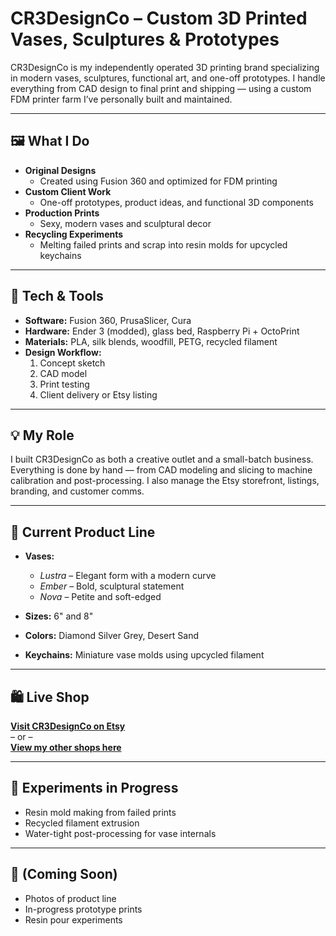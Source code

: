 # CR3DesignCo – Custom 3D Printed Vases, Sculptures & Prototypes

CR3DesignCo is my independently operated 3D printing brand specializing in modern vases, sculptures, functional art, and one-off prototypes. I handle everything from CAD design to final print and shipping — using a custom FDM printer farm I’ve personally built and maintained.

---

## 🖼️ What I Do

- **Original Designs**
  - Created using Fusion 360 and optimized for FDM printing
- **Custom Client Work**
  - One-off prototypes, product ideas, and functional 3D components
- **Production Prints**
  - Sexy, modern vases and sculptural decor
- **Recycling Experiments**
  - Melting failed prints and scrap into resin molds for upcycled keychains

---

## 🧠 Tech & Tools

- **Software:** Fusion 360, PrusaSlicer, Cura  
- **Hardware:** Ender 3 (modded), glass bed, Raspberry Pi + OctoPrint  
- **Materials:** PLA, silk blends, woodfill, PETG, recycled filament  
- **Design Workflow:**  
  1. Concept sketch  
  2. CAD model  
  3. Print testing  
  4. Client delivery or Etsy listing

---

## 💡 My Role

I built CR3DesignCo as both a creative outlet and a small-batch business. Everything is done by hand — from CAD modeling and slicing to machine calibration and post-processing. I also manage the Etsy storefront, listings, branding, and customer comms.

---

## 🔧 Current Product Line

- **Vases:**
  - *Lustra* – Elegant form with a modern curve
  - *Ember* – Bold, sculptural statement
  - *Nova* – Petite and soft-edged

- **Sizes:** 6" and 8"  
- **Colors:** Diamond Silver Grey, Desert Sand  
- **Keychains:** Miniature vase molds using upcycled filament  

---

## 🛍️ Live Shop

**[Visit CR3DesignCo on Etsy](https://www.etsy.com/shop/CR3DesignCo)**  
– or –  
**[View my other shops here](https://www.etsy.com/shop/StickItUpBros)**

---

## 🧪 Experiments in Progress

- Resin mold making from failed prints  
- Recycled filament extrusion  
- Water-tight post-processing for vase internals

---

## 📸 (Coming Soon)

- Photos of product line  
- In-progress prototype prints  
- Resin pour experiments
